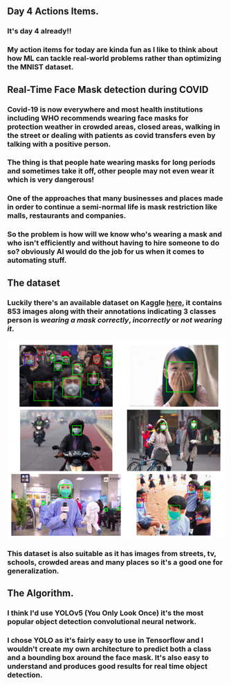 ## Day 4 Actions Items.

### It's day 4 already!!
### My action items for today are kinda fun as I like to think about how ML can tackle real-world problems rather than optimizing the MNIST dataset.
## Real-Time Face Mask detection during COVID
### Covid-19 is now everywhere and most health institutions including WHO recommends wearing face masks for protection weather in crowded areas, closed areas, walking in the street or dealing with patients as covid transfers even by talking with a positive person. 
### The thing is that people hate wearing masks for long periods and sometimes take it off, other people may not even wear it which is very dangerous!
### One of the approaches that many businesses and places made in order to continue a semi-normal life is mask restriction like malls, restaurants and companies.
### So the problem is how will we know who's wearing a mask and who isn't efficiently and without having to hire someone to do so? obviously AI would do the job for us when it comes to automating stuff.

## The dataset
### Luckily there's an available dataset on Kaggle [here](https://www.kaggle.com/andrewmvd/face-mask-detection), it contains 853 images along with their annotations indicating 3 classes person is _wearing a mask correctly_, _incorrectly_ or _not wearing it_.
![here's a peak into the data](https://github.com/nouranali/SureStart_VAILTraining/blob/master/Day4/Screenshot%20from%202021-02-11%2019-54-38.png)
### This dataset is also suitable as it has images from streets, tv, schools, crowded areas and many places so it's a good one for generalization.

## The Algorithm.

### I think I'd use YOLOv5 (You Only Look Once) it's the most popular object detection convolutional neural network. 
### I chose YOLO as it's fairly easy to use in Tensorflow and I wouldn't create my own architecture to predict both a class and a bounding box around the face mask. It's also easy to understand and produces good results for real time object detection.
